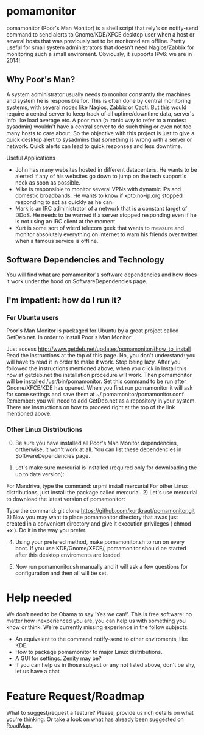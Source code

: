 # pomamonitor #


pomamonitor (Poor's Man Monitor) is a shell script that rely's on notify-send command to send alerts to Gnome/KDE/XFCE desktop user when a host or several hosts that was previously set to be monitored are offline. Pretty useful for small system administrators that doesn't need Nagios/Zabbix for monitoring such a small enviroment. Obviously, it supports IPv6: we are in 2014!

## Why Poor's Man? ##

A system administrator usually needs to monitor constantly the machines and system he is responsible for. This is often done by central monitoring systems, with several nodes like Nagios, Zabbix or Cacti. But this would require a central server to keep track of all uptime/downtime data, server's info like load average etc. A poor man (a ironic way to refer to a modest sysadmin) wouldn't have a central server to do such thing or even not too many hosts to care about. So the objective with this project is just to give a quick desktop alert to sysadmins that something is wrong with a server or network. Quick alerts can lead to quick responses and less downtime.

Useful Applications
* John has many websites hosted in different datacenters. He wants to be alerted if any of his websites go down to jump on the tech support's neck as soon as possible.
* Mike is responsible to monitor several VPNs with dynamic IPs and domestic broadbands. He wants to know if xpto.no-ip.org stopped responding to act as quickly as he can.
* Mark is an IRC administrator of a network that is a constant target of DDoS. He needs to be warned if a server stopped responding even if he is not using an IRC client at the moment.
* Kurt is some sort of wierd telecom geek that wants to measure and monitor absolutely everything on internet to warn his friends over twitter when a famous service is offline.

## Software Dependencies and Technology ##

You will find what are pomamonitor's software dependencies and how does it work under the hood on SoftwareDependencies page.

## I'm impatient: how do I run it? ##

### For Ubuntu users ###
Poor's Man Monitor is packaged for Ubuntu by a great project called GetDeb.net. In order to install Poor's Man Monitor:

Just access http://www.getdeb.net/updates/pomamonitor#how_to_install
Read the instructions at the top of this page. No, you don't understand: you will have to read it in order to make it work. Stop being lazy.
After you followed the instructions mentioned above, when you click in Install this now at getdeb.net the installation procedure will work.
Then pomamonitor will be installed /usr/bin/pomamonitor. Set this command to be run after Gnome/XFCE/KDE has opened. When you first run pomamonitor it will ask for some settings and save them at ~/.pomamonitor/pomamonitor.conf
Remember: you will need to add GetDeb.net as a repository in your system. There are instructions on how to proceed right at the top of the link mentioned above.

### Other Linux Distributions ###
0) Be sure you have installed all Poor's Man Monitor dependencies, ortherwise, it won't work at all. You can list these dependencies in SoftwareDependencies page.

1) Let's make sure mercurial is installed (required only for downloading the up to date version):

For Mandriva, type the command: urpmi install mercurial
For other Linux distributions, just install the package called mercurial.
2) Let's use mercurial to download the latest version of pomamonitor:

Type the command: git clone https://github.com/kurtkraut/pomamonitor.git
3) Now you may want to place pomamonitor directory that awas just created in a convenient directory and give it execution privileges ( chmod +x ). Do it in the way you prefer.

4) Using your prefered method, make pomamonitor.sh to run on every boot. If you use KDE/Gnome/XFCE/, pomamonitor should be started after this desktop enviroments are loaded.

5) Now run pomamonitor.sh manually and it will ask a few questions for configuration and then all will be set.

# Help needed #

We don't need to be Obama to say 'Yes we can!'. This is free software: no matter how inexperienced you are, you can help us with something you know or think. We're currently missing experience in the follow subjects:

* An equivalent to the command notify-send to other enviroments, like KDE.
* How to package pomamonitor to major Linux distributions.
* A GUI for settings. Zenity may be?
* If you can help us in those subject or any not listed above, don't be shy, let us have a chat

# Feature Request/Roadmap #

What to suggest/request a feature? Please, provide us rich details on what you're thinking. Or take a look on what has already been suggested on RoadMap.
